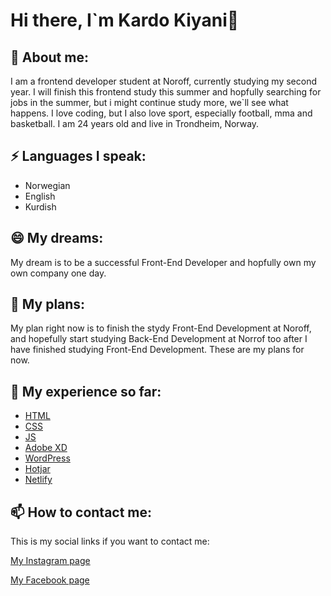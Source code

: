 # Hi there, I`m Kardo Kiyani👋

<!--
**kardokiyani/kardokiyani** is a ✨ _special_ ✨ repository because its `README.md` (this file) appears on your GitHub profile.

Here are some ideas to get you started:

- 🔭 I’m currently working on ...
- 🌱 I’m currently learning ...
- 👯 I’m looking to collaborate on ...
- 🤔 I’m looking for help with ...
- 💬 Ask me about ...
- 📫 How to reach me: ...
- 😄 Pronouns: ...
- ⚡ Fun fact: ...
-->

## 🌱 About me:
I am a frontend developer student at Noroff, currently studying my second year. I will finish this frontend study this summer and hopfully searching for jobs in the summer, but i might continue study more, we`ll see what happens. I love coding, but I also love sport, especially football, mma and basketball. I am 24 years old and live in Trondheim, Norway.

## ⚡ Languages I speak:
- Norwegian
- English
- Kurdish

## 😄 My dreams:
My dream is to be a successful Front-End Developer and hopfully own my own company one day.

## 🔭 My plans:
My plan right now is to finish the stydy Front-End Development at Noroff, and hopefully start studying Back-End Development at Norrof too after I have finished studying Front-End Development. These are my plans for now.

## 💬 My experience so far:
- [HTML]()
- [CSS]()
- [JS]()
- [Adobe XD]()
- [WordPress]()
- [Hotjar]()
- [Netlify]()

## 📫 How to contact me:

This is my social links if you want to contact me:

[My Instagram page](https://www.instagram.com/)

[My Facebook page](https://www.facebook.com/)
